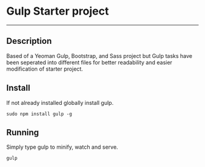 # Gulp Starter project

---

## Description
Based of a Yeoman Gulp, Bootstrap, and Sass project but Gulp tasks have been seperated into different files for better readability and easier modification of starter project.


## Install
If not already installed globally install gulp.

	sudo npm install gulp -g

## Running
Simply type gulp to minify, watch and serve. 

	gulp


